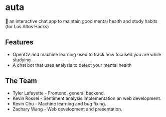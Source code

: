 # auta
💬 an interactive chat app to maintain good mental health and study habits (for Los Altos Hacks)

## Features
 - OpenCV and machine learning used to track how focused you are while studying
 - A chat bot that uses analysis to detect your mental health

## The Team
 - Tyler Lafayette - Frontend, general backend.
 - Kevin Rossel - Sentiment analysis implementation an web development.
 - Kevin Chu - Machine learning and bug fixing.
 - Zachary Wang - Web development and presentation.
